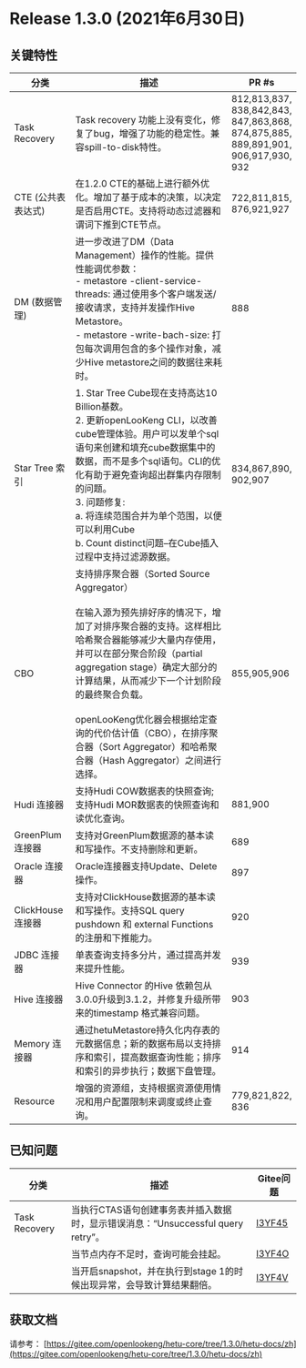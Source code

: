 # Release 1.3.0 (2021年6月30日)

## 关键特性

| 分类   | 描述                                                         | PR #s                                                   |
| ------------------------------ | ------------------------------------------------------------ | ------------------------------------------------------------ |
| Task Recovery                 | Task recovery 功能上没有变化，修复了bug，增强了功能的稳定性。兼容spill-to-disk特性。 | 812,813,837,<br/>838,842,843,<br/>847,863,868,<br/>874,875,885,<br/>889,891,901,<br/>906,917,930,<br/>932 |
| CTE (公共表表达式) | 在1.2.0 CTE的基础上进行额外优化。增加了基于成本的决策，以决定是否启用CTE。支持将动态过滤器和谓词下推到CTE节点。 | 722,811,815,<br/>876,921,927                                 |
| DM (数据管理)           | 进一步改进了DM（Data Management）操作的性能。提供性能调优参数： <br/>- metastore -client-service-threads: 通过使用多个客户端发送/接收请求，支持并发操作Hive Metastore。<br/>- metastore -write-bach-size: 打包每次调用包含的多个操作对象，减少Hive metastore之间的数据往来耗时。 | 888                                                          |
| Star Tree 索引                | 1. Star Tree Cube现在支持高达10 Billion基数。 <br/>2. 更新openLooKeng CLI，以改善cube管理体验。用户可以发单个sql语句来创建和填充cube数据集中的数据，而不是多个sql语句。CLI的优化有助于避免查询超出群集内存限制的问题。<br/>3. 问题修复:<br/>    a. 将连续范围合并为单个范围，以便可以利用Cube<br/>    b. Count distinct问题–在Cube插入过程中支持过滤源数据。 | 834,867,890,<br/>902,907                                     |
| CBO                            | 支持排序聚合器（Sorted Source Aggregator）<br/><br/>在输入源为预先排好序的情况下，增加了对排序聚合器的支持。这样相比哈希聚合器能够减少大量内存使用，并可以在部分聚合阶段（partial aggregation stage）确定大部分的计算结果，从而减少下一个计划阶段的最终聚合负载。<br/><br/>openLooKeng优化器会根据给定查询的代价估计值（CBO），在排序聚合器（Sort Aggregator）和哈希聚合器（Hash Aggregator）之间进行选择。 | 855,905,906                                                  |
| Hudi 连接器                 | 支持Hudi COW数据表的快照查询; 支持Hudi MOR数据表的快照查询和读优化查询。 | 881,900                                                      |
| GreenPlum 连接器            | 支持对GreenPlum数据源的基本读和写操作。不支持删除和更新。 | 689                                                          |
| Oracle 连接器               | Oracle连接器支持Update、Delete操作。 | 897                                                          |
| ClickHouse 连接器           | 支持对ClickHouse数据源的基本读和写操作。支持SQL query pushdown 和 external Functions 的注册和下推能力。 | 920                                                          |
| JDBC 连接器                 | 单表查询支持多分片，通过提高并发来提升性能。 | 939                                                          |
| Hive 连接器                 | Hive Connector 的Hive 依赖包从3.0.0升级到3.1.2，并修复升级所带来的timestamp 格式兼容问题。 | 903                                                          |
| Memory 连接器               | 通过hetuMetastore持久化内存表的元数据信息；新的数据布局以支持排序和索引，提高数据查询性能；排序和索引的异步执行；数据下盘管理。 | 914                                                          |
| Resource                       | 增强的资源组，支持根据资源使用情况和用户配置限制来调度或终止查询。 | 779,821,822,<br/>836 
## 已知问题

| 分类   | 描述                                                         | Gitee问题                                                    |
| --------------------- | ------------------------------------------------------------ | ------------------------------------------------------------ |
| Task Recovery | 当执行CTAS语句创建事务表并插入数据时，显示错误消息：“Unsuccessful query retry”。 | [I3YF45](https://gitee.com/openlookeng/hetu-core/issues/I3YF45) |
|         | 当节点内存不足时，查询可能会挂起。| [I3YF4O](https://gitee.com/openlookeng/hetu-core/issues/I3YF4O) |
|               | 当开启snapshot，并在执行到stage 1的时候出现异常，会导致计算结果翻倍。 | [I3YF4V](https://gitee.com/openlookeng/hetu-core/issues/I3YF4V) |

## 获取文档

请参考： [https://gitee.com/openlookeng/hetu-core/tree/1.3.0/hetu-docs/zh](https://gitee.com/openlookeng/hetu-core/tree/1.3.0/hetu-docs/zh)